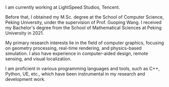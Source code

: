 I am currently working at LightSpeed Studios, Tencent.

Before that, I obtained my M.Sc. degree at the School of Computer Science, Peking University, under the supervision of Prof. Guoping Wang. I received my Bachelor's degree from the School of Mathematical Sciences at Peking University in 2021.

My primary research interests lie in the field of computer graphics, focusing on geometry processing, real-time rendering, and physics-based simulation. I also have experience in computer-aided design, remote sensing, and visual localization.

I am proficient in various programming languages and tools, such as C++, Python, UE, etc., which have been instrumental in my research and development work.
